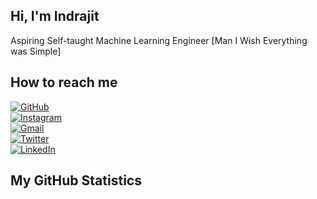 ## Hi, I'm Indrajit 

Aspiring Self-taught Machine Learning Engineer  [Man I Wish Everything was Simple]



## How to reach me

[![GitHub](https://img.shields.io/badge/GitHub-000000?style=for-the-badge&logo=github&logoColor=white)](https://github.com/satoru-77)  
[![Instagram](https://img.shields.io/badge/Instagram-E4405F?style=for-the-badge&logo=instagram&logoColor=white)](https://instagram.com/your-username)  
[![Gmail](https://img.shields.io/badge/Gmail-D14836?style=for-the-badge&logo=gmail&logoColor=white)](mailto:your-email@gmail.com)  
[![Twitter](https://img.shields.io/badge/Twitter-1DA1F2?style=for-the-badge&logo=twitter&logoColor=white)](https://twitter.com/your-username)  
[![LinkedIn](https://img.shields.io/badge/LinkedIn-0077B5?style=for-the-badge&logo=linkedin&logoColor=white)](https://linkedin.com/in/your-username)  

## My GitHub Statistics

